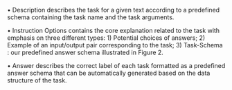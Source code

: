 • Description describes the task for a given text
according to a predefined schema containing
the task name and the task arguments.

• Instruction Options contains the core explanation related to the task with emphasis on
three different types: 1) Potential choices of
answers; 2) Example of an input/output pair
corresponding to the task; 3) Task-Schema :
our predefined answer schema illustrated in
Figure 2.

• Answer describes the correct label of each
task formatted as a predefined answer schema
that can be automatically generated based on
the data structure of the task.
